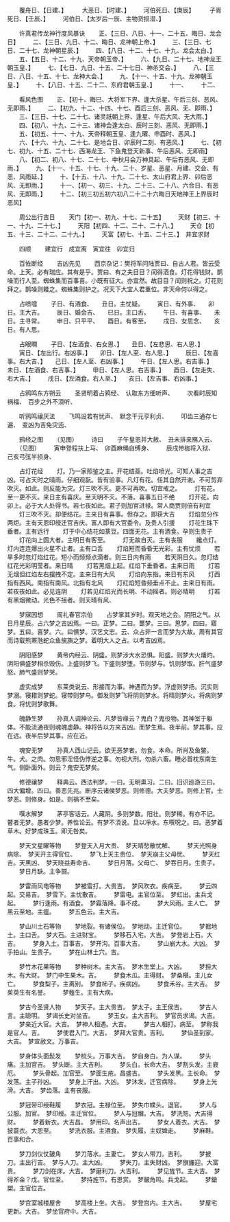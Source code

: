 <!-- { "loadSidebar": true } -->
　　覆舟日、【日建、】　　　大恶日、【时建、】
　　河伯死日、【庚辰】　　　子胥死日、【壬辰、】
　　河伯日、【太岁后一辰、主物货损湿、】

　　许真君传龙神行度风暴诀
　　正、【三日、八日、十一、二十五、晦日、龙会日】
　　二、【三日、九日、十二、晦日、龙神朝上帝、】
　　三、【三日、七日、二十七、龙神朝星辰、】
　　四、【八日、十二、十七、十九、龙会太白、】
　　五、【五日、十二、十九、天帝朝玉帝、】
　　六、【九日、二十七、地神龙王朝玉皇、】
　　七、【七日、九日、十五、二十七日、神杀交会、】
　　八、【三日、八日、十五、十七、龙神大会、】
　　九、【十一、十五、十九、龙神朝玉皇、】
　　十、【八日、十五、二十二、东府君朝玉皇、】
　　十一、
　　十二、

　　看风色图
　　正、【初十、晦巳、大将军下界、逢大杀星、午后三刻、恶风、无即雨、】
　　二、【初九、十二、十四、十七、酉后三刻、恶风、无、即雨、】
　　三、【三日、十七、二十七、诸灵祇朝上界、逢星、午后大风、无大雨、】
　　四、【初八、十九、二十三、诸神会逢太白、辰时三刻、恶风、无即雨、】
　　五、【初五、十一、十九、天帝释朝玉皇、逢九曜、申酉时、恶风、】
　　六、【十六、十九、二十七、是地合日、卯辰时二刻、有恶风、】
　　七、【初七、初九、十五、二十七、西海龙王、下鱼鬼登天新事、午后恶风、无即雨】
　　八、【初二、初八、十七、二十七、中秋月会万神具起、午后有恶风、无即雨、】
　　九、【十一、十五、十七、十九、二十、岁星、恶星、月建、交会、有恶、风雨延、】
　　十、【十五、十八、十九、二十七、太山府君上界、卯后恶风、无即雨、】
　　十一、【初一、初三、十九、二十三、二十八、六合日、有恶风、无即雨、】
　　十二、【初三初五初六初八二十二十六晦日天地神王上界辰时恶风】

　　周公出行吉日
　　天门【初一、初九、十七、二十五】
　　天财【初三、十一、十九、二十七、】
　　天阳【初四、十二、二十、二十八、】
　　天仓【初五、十三、二十二、二十九、】
　　天富【初七、十五、二十三、】　并宜求财

　　四顺
　　建宜行　成宜离　寅宜往　卯宜归

　　百恠断经
　　吉凶先见
　　西京杂记：樊将军问陆贾曰、自古人君。皆云受命。上天。必有瑞应。其有是乎。贾曰、有之夫目目？闰得酒食。灯花得钱财。鹊噪而行人至。蜘蛛集而百事喜。小既有征大。亦宜然。故目目？闰则祝之。灯花则拜之。鹊噪则餧之。蜘蛛集则护之。况天下大宝人君重位。非天命何以得之。

　　占喷嚏
　　子日、有酒食、　　丑日。主忧疑。
　　寅日、有外事、　　卯日。主大吉。
　　辰日、婚会吉、　　巳日。主口舌。
　　午日、有喜事、　　未日。主寻常。
　　申日、只平平、　　酉日。有客至。
　　戌日、女思念、　　亥日。有人思。

　　占眼瞤
　　子日、【左酒食、右女思、】　　丑日、【左悲思、右人思、】
　　寅日、【左出行。右凶事、】　　卯日、【左人至、右人思、】
　　辰日、【左喜事。右大吉、】　　己日、【左人至、右凶事、】
　　午日、【左人思。右吉事、】　　未日、【左酒食、右吉事、】
　　申日、【左人思。右吉事、】　　酉日、【左走失、右大吉、】
　　戌日、【左酒食。右人至、】　　亥日、【左吉事、右凶事、】

　　占鸦鸣东方朔云
　　圣贤明着占鸦经、　认取东方细听声、
　　次看时辰知祸福、　百步之外不湏听、

　　听鸦鸣禳厌法
　　飞鸣设若有忧声、　默念干元亨利贞、
　　叩齿三通存七遍、　变凶为吉免灾迍、

　　鸦经之图
　　（见图）
　　诗曰
　　子午皇恩并大赦、　丑未排来鴈入云、
　　（见图）
　　寅申登程扶上马、　卯酉麻绳自缚身、
　　辰戌带枷将入狱、　己亥弓弦半损身、

　　占灯花经
　　灯。乃一家照鉴之主。开花结蘂。吐焰喷光。可知人事之吉凶。可占天时之晴雨。仔细观翫。皆有验事。凡灯有花。任其自然开谢。不可剪弃吹灭。如此。则反能为灾。灯三吹不灭。更不可再吹。切宜戒之。
　　灯有花。至一更不灭。来日主有喜庆。至天明不灭。不落。喜事五日不绝
　　灯开花。向卯上。必于大人处得书。若七夜如此。君子则加官进禄。常人商贾则倍有利宜
　　灯三吹不灭。却便结花。主来日有喜事。但存之。即获大吉
　　灯焰忽分作两炬。主有天恩印绶迁官吉庆。富人即有大官委令。及贵人引援
　　灯花生珠下垂者。主有远行
　　灯于中心结花如菉豆。四面无花。主有酒食。孕则生贵子
　　灯花向上圆大者。主明日有客至。
　　灯无故自灭。主有丧服
　　纔点灯。灯内连连爆出火星不止者。主有口舌
　　灯焰短而昏昏无光彩。主有忧烦
　　若旱多时忽灯焰红花。短小而频频点滴者。则三日内有雨
　　若天阴日久。忽灯结红花光彩明莹者。来日晴
　　灯若黑烟上起。红焰下垂昏者。主来日雨
　　灯若无烟但红焰左右摆拽不定。主来日有大风
　　灯焰向东指。来日有东风
　　灯西指有西风。南指有南风。北指有北风
　　灯红焰短昏频垂点不止。主来日有雨。若夜夜如此。必见连阴
　　灯若见红焰光而长明、不动摇者。则必晴明
　　灯若有黑烟微动。光色不摇者。则天晴有风、

　　梦寐因想
　　周礼春官宗伯
　　占梦掌其岁时。观天地之会。阴阳之气。以日月星辰。占六梦之吉凶焉。一曰。正梦。二曰。噩梦。三曰。思梦。四曰。寤梦。五曰。喜梦。六。曰惧梦。汉艺文志。云、众占非一言而梦为大故。周有其官而诗载熊罴虺蛇众鱼旐旟之梦。着明大人之占。以考吉凶焉。

　　阴阳感梦
　　黄帝内经云、阴盛。则梦涉大水恐惧。阳盛。则梦大火燔灼。阴阳俱盛梦相杀毁伤。上盛则梦飞。下盛则梦堕。节则梦与。饥则梦取。肝气盛梦怒。肺气盛则梦哭。

　　虚实成梦
　　东莱类说云、形接而为事。神遇而为梦。浮虚则梦扬。沉实则梦溺。寝耤则梦蛇。寝带则梦鸟。御发则梦飞将阴则梦水。将晴则梦火。将病则梦食。将忧则梦歌舞。

　　魄静生梦
　　孙真人调神论云、凡梦皆缘云？鬼白？鬼役物。其神室于躯体。不能流通夜则魂魄虚静。神将告以方来吉凶。而梦生焉。夜半前。梦其事。应在远。夜半后梦其事。应在近。

　　魂安无梦
　　孙真人西山记云。欲无恶梦者。勿食。本命。所肖及鱼鳖。牛。犬。之肉。勿思邪淫怪伪悖逆之事。勿视大刑。勿杀六畜。睡必首枕东南生气。侧卧面外。则云？鬼安无梦矣。

　　修德禳梦
　　释典云。西法判梦。一曰。无明熏习。二曰。旧识廵游三曰。四大偏增。四曰。善恶先兆。断序云诸侯梦恶。则修德。大夫梦恶。则修上官。士梦恶。则修身。如是。则祸不至矣。

　　噀水解梦
　　茅亭客话云。人藏阴。多则梦数。阳壮。则梦稀。有亦不记。瞽者无梦。愚者少梦。养性论云。有梦不湏说。旦以凈水。东噀呪之。曰。恶梦着草木。好梦成珠玉。即无咎矣。

　　梦天文星曜等物
　　梦登天入月大贵、　梦天晴愁散忧解、
　　梦天光照身病除、　梦天开主得官位、
　　梦飞上天主贵位、　梦天崩主父母忧、
　　梦天红吉。天黑凶、　梦天晓益寿命吉、
　　梦日月落。父母亡、　梦吞日月。生贵子。
　　梦日月缺。主争鬪。

　　梦雷雨风电等物
　　梦被雷打。大贵吉。　梦风吹衣。疾病至。
　　梦云四起。交易吉。　梦雪下。主忧散吉。
　　梦雷电。主官位至。　梦虹出。主兵戈起。
　　梦行逢雨。有酒食。　梦霜落降。事不成。
　　梦大风雨。主人亡。　梦黑云至地。主瘟。
　　梦五色云。主大吉。

　　梦山川土石等物
　　梦地裂。有诸侯位。　梦地动。主迁官位。
　　梦掘地土。主口舌。　梦大石。主进财宝。
　　梦移石入宅。大吉。　梦登岩上石。大吉。
　　梦身入土。百事吉。　梦开沟。百事大吉。
　　梦山崩大水。大凶。　梦手拍山。生贵子。
　　梦在山林土穴。吉。

　　梦竹木花果等物
　　梦种树木。主大吉。　梦木生堂上。大凶。
　　梦担大木。有大财。　梦门中生果木。吉。
　　梦食木瓜。主得财。　梦桑椹。主儿女亡。
　　梦食梨子。主离别。　梦食柿子。疾病凶。
　　梦食禾谷。主大吉。　梦茱萸生有名誉。
　　梦薤生。主有大病。

　　梦古今圣贤人物
　　梦天子。主大贵吉。　梦太子。主王侯吉。
　　梦古人言。主聪明。　梦谒长史对坐吉。
　　梦玉女。主大吉利。　梦官员求谒。大吉。
　　梦亲近大官。大吉。　梦神人相遇。大吉。
　　梦古人相打。病至。　梦称我是官人。吉。
　　梦使君入门。大吉。　梦拜大官贵。吉利。
　　梦仙圣到家。大吉。　梦宣赦文。万事吉。

　　梦身体头面髭发
　　梦梳头。万事大吉。　梦自身白。为人谋。
　　梦头痛。主加官吉。　梦头断。主大吉利。
　　梦头白。长命大吉。　梦割头发。主衰厄。
　　梦头骨起。加官至。　梦面生疮。昌盛吉。
　　梦头发黑。主长命。　梦发落。主子孙凶。
　　梦身上汗出。大凶。　梦沐发。迁官病除。
　　梦身上光滑。大吉。　梦齿落。主有丧服。

　　梦冠带印绶鞋履
　　梦衣冠。主禄位至。　梦失巾幞头。退官。
　　梦人与公服。加官。　梦印绶。主迁官位。
　　梦人与冠帽。大吉。　梦洗笏。大吉得财。
　　梦着新衣。大吉昌。　梦用印。名声出吉。
　　梦女人着衣。大吉。　梦披蓑衣。大恩至。
　　梦洗衣服。主酒食。　梦失履。主奴婢走。
　　梦麻鞋。百事和合。

　　梦刀剑仪仗皷角
　　梦刀落水。主妻亡。　梦女人带刀。吉利。
　　梦披刀。主出行吉。　梦与人刀。主大凶。
　　梦失刀。主失财凶。　梦旗旛迎。大富贵。
　　梦刀剑在床。大吉。　梦磨利刀。大吉利。
　　梦见旌节。主大吉。　梦得斧金？戊。官位至。
　　梦持旌节。有恩赏。　梦皷角鸣。兵戈起。
　　梦鎗槊。主官位吉。

　　梦宫室城楼屋舍
　　梦高楼上坐。大吉。　梦登宫内。主大吉。
　　梦屋宅更新。大吉。　梦坐官府中。大吉。
